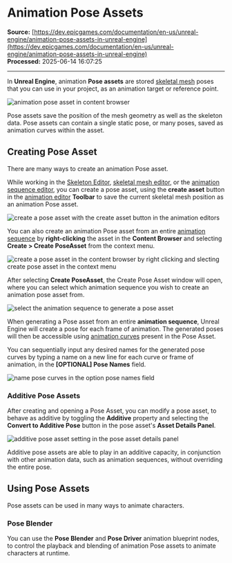 # Animation Pose Assets

**Source:** [https://dev.epicgames.com/documentation/en-us/unreal-engine/animation-pose-assets-in-unreal-engine](https://dev.epicgames.com/documentation/en-us/unreal-engine/animation-pose-assets-in-unreal-engine)  
**Processed:** 2025-06-14 16:07:25

---

In **Unreal Engine**, animation **Pose assets** are stored [skeletal mesh](/documentation/en-us/unreal-engine/skeletal-mesh-assets-in-unreal-engine) poses that you can use in your project, as an animation target or reference point.

![animation pose asset in content browser](https://d1iv7db44yhgxn.cloudfront.net/documentation/images/0f4f89e0-96ac-4a18-9006-64b72799689c/contentbowser.png)

Pose assets save the position of the mesh geometry as well as the skeleton data. Pose assets can contain a single static pose, or many poses, saved as animation curves within the asset.

## Creating Pose Asset

There are many ways to create an animation Pose asset.

While working in the [Skeleton Editor](/documentation/en-us/unreal-engine/skeleton-editor-in-unreal-engine), [skeletal mesh editor](/documentation/en-us/unreal-engine/skeletal-mesh-editor-in-unreal-engine), or the [animation sequence editor](/documentation/en-us/unreal-engine/animation-sequence-editor-in-unreal-engine), you can create a pose asset, using the **create asset** button in the [animation editor](/documentation/en-us/unreal-engine/animation-editors-in-unreal-engine) **Toolbar** to save the current skeletal mesh position as an animation Pose asset.

![create a pose asset with the create asset button in the animation editors](https://d1iv7db44yhgxn.cloudfront.net/documentation/images/286e3932-06e8-41d0-b089-da5db66d3d21/creatassetbutton.png)

You can also create an animation Pose asset from an entire [animation sequence](/documentation/en-us/unreal-engine/animation-sequences-in-unreal-engine) by **right-clicking** the asset in the **Content Browser** and selecting **Create > Create PoseAsset** from the context menu.

![create a pose asset in the content browser by right clicking and slecting create pose asset in the context menu](https://d1iv7db44yhgxn.cloudfront.net/documentation/images/cec1a416-d4ed-4732-9bd1-2fc800152d0b/createposeasset.png)

After selecting **Create PoseAsset**, the Create Pose Asset window will open, where you can select which animation sequence you wish to create an animation pose asset from.

![select the animation sequence to generate a pose asset](https://d1iv7db44yhgxn.cloudfront.net/documentation/images/7ce24b0d-70be-45fb-b6d4-3b8ce64af69a/poseassetwindow.png)

When generating a Pose asset from an entire **animation sequence**, Unreal Engine will create a pose for each frame of animation. The generated poses will then be accessible using [animation curves](/documentation/en-us/unreal-engine/animation-curves-in-unreal-engine) present in the Pose Asset.

You can sequentially input any desired names for the generated pose curves by typing a name on a new line for each curve or frame of animation, in the **\[OPTIONAL\] Pose Names** field.

![name pose curves in the option pose names field](https://d1iv7db44yhgxn.cloudfront.net/documentation/images/32995031-b863-47a6-b98b-721580433046/name.png)

### Additive Pose Assets

After creating and opening a Pose Asset, you can modify a pose asset, to behave as additive by toggling the **Additive** property and selecting the **Convert to Additive Pose** button in the pose asset's **Asset Details Panel**.

![additive pose asset setting in the pose asset details panel](https://d1iv7db44yhgxn.cloudfront.net/documentation/images/090a8c84-6b91-41d4-81a8-50ec9609b79c/additive.png)

Additive pose assets are able to play in an additive capacity, in conjunction with other animation data, such as animation sequences, without overriding the entire pose.

## Using Pose Assets

Pose assets can be used in many ways to animate characters.

### Pose Blender

You can use the **Pose Blender** and **Pose Driver** animation blueprint nodes, to control the playback and blending of animation Pose assets to animate characters at runtime.